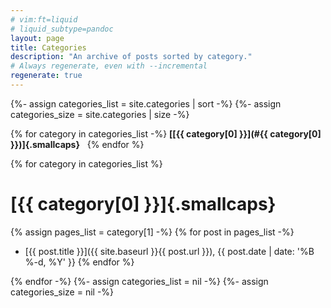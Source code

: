 ```yaml
---
# vim:ft=liquid
# liquid_subtype=pandoc
layout: page
title: Categories
description: "An archive of posts sorted by category."
# Always regenerate, even with --incremental
regenerate: true
---
```


{%- assign categories_list = site.categories | sort -%}
{%- assign categories_size = site.categories | size -%}

{% for category in categories_list -%}
**[[{{ category[0] }}](#{{ category[0] }})]{.smallcaps}**&nbsp;&nbsp;
{% endfor %}

{% for category in categories_list %}
# [{{ category[0] }}]{.smallcaps}

{% assign pages_list = category[1] -%}
{% for post in pages_list -%}
- [{{ post.title }}]({{ site.baseurl }}{{ post.url }}), {{ post.date | date: '%B %-d, %Y' }}
{% endfor %}

{% endfor -%}
{%- assign categories_list = nil -%}
{%- assign categories_size = nil -%}
